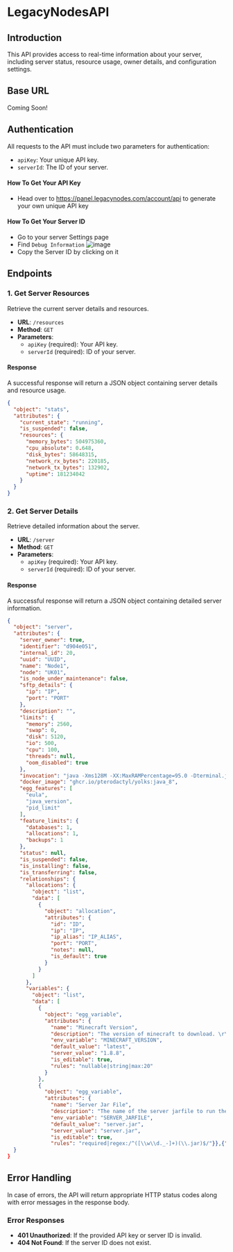 # LegacyNodesAPI
## Introduction

This API provides access to real-time information about your server, including server status, resource usage, owner details, and configuration settings.

## Base URL
Coming Soon!

## Authentication

All requests to the API must include two parameters for authentication:

- `apiKey`: Your unique API key.
- `serverId`: The ID of your server.

#### How To Get Your API Key
 - Head over to https://panel.legacynodes.com/account/api to generate your own unique API key

#### How To Get Your Server ID
- Go to your server Settings page
- Find `Debug Information`
![image](https://github.com/LegacyNodes/LegacyNodesAPI/assets/81554085/14f8642f-effe-4070-af45-e616557eeb97)
- Copy the Server ID by clicking on it

## Endpoints

### 1. Get Server Resources

Retrieve the current server details and resources.

- **URL**: `/resources`
- **Method**: `GET`
- **Parameters**:
  - `apiKey` (required): Your API key.
  - `serverId` (required): ID of your server.

#### Response

A successful response will return a JSON object containing server details and resource usage.

```json
{
  "object": "stats",
  "attributes": {
    "current_state": "running",
    "is_suspended": false,
    "resources": {
      "memory_bytes": 504975360,
      "cpu_absolute": 0.648,
      "disk_bytes": 58648315,
      "network_rx_bytes": 220185,
      "network_tx_bytes": 132902,
      "uptime": 181234042
    }
  }
}
```

### 2. Get Server Details

Retrieve detailed information about the server.

- **URL**: `/server`
- **Method**: `GET`
- **Parameters**:
  - `apiKey` (required): Your API key.
  - `serverId` (required): ID of your server.

#### Response

A successful response will return a JSON object containing detailed server information.

```json
{
  "object": "server",
  "attributes": {
    "server_owner": true,
    "identifier": "d904e051",
    "internal_id": 20,
    "uuid": "UUID",
    "name": "Node1",
    "node": "UK01",
    "is_node_under_maintenance": false,
    "sftp_details": {
      "ip": "IP",
      "port": "PORT"
    },
    "description": "",
    "limits": {
      "memory": 2560,
      "swap": 0,
      "disk": 5120,
      "io": 500,
      "cpu": 100,
      "threads": null,
      "oom_disabled": true
    },
    "invocation": "java -Xms128M -XX:MaxRAMPercentage=95.0 -Dterminal.jline=false -Dterminal.ansi=true -jar server.jar",
    "docker_image": "ghcr.io/pterodactyl/yolks:java_8",
    "egg_features": [
      "eula",
      "java_version",
      "pid_limit"
    ],
    "feature_limits": {
      "databases": 1,
      "allocations": 1,
      "backups": 1
    },
    "status": null,
    "is_suspended": false,
    "is_installing": false,
    "is_transferring": false,
    "relationships": {
      "allocations": {
        "object": "list",
        "data": [
          {
            "object": "allocation",
            "attributes": {
              "id": "ID",
              "ip": "IP",
              "ip_alias": "IP_ALIAS",
              "port": "PORT",
              "notes": null,
              "is_default": true
            }
          }
        ]
      },
      "variables": {
        "object": "list",
        "data": [
          {
            "object": "egg_variable",
            "attributes": {
              "name": "Minecraft Version",
              "description": "The version of minecraft to download. \r\n\r\nLeave at latest to always get the latest version. Invalid versions will default to latest.",
              "env_variable": "MINECRAFT_VERSION",
              "default_value": "latest",
              "server_value": "1.8.8",
              "is_editable": true,
              "rules": "nullable|string|max:20"
            }
          },
          {
            "object": "egg_variable",
            "attributes": {
              "name": "Server Jar File",
              "description": "The name of the server jarfile to run the server with.",
              "env_variable": "SERVER_JARFILE",
              "default_value": "server.jar",
              "server_value": "server.jar",
              "is_editable": true,
              "rules": "required|regex:/^([\\w\\d._-]+)(\\.jar)$/"}},{"object":"egg_variable","attributes":{"name":"Build Number","description":"The build number for the paper release.\r\n\r\nLeave at latest to always get the latest version. Invalid versions will default to latest.","env_variable":"BUILD_NUMBER","default_value":"latest","server_value":"latest","is_editable":true,"rules":"required|string|max:20"}}]}}},"meta":{"is_server_owner":true,"user_permissions":["*"]}
  }
}
```

## Error Handling

In case of errors, the API will return appropriate HTTP status codes along with error messages in the response body.

### Error Responses
- **401 Unauthorized**: If the provided API key or server ID is invalid.
- **404 Not Found**: If the server ID does not exist.



